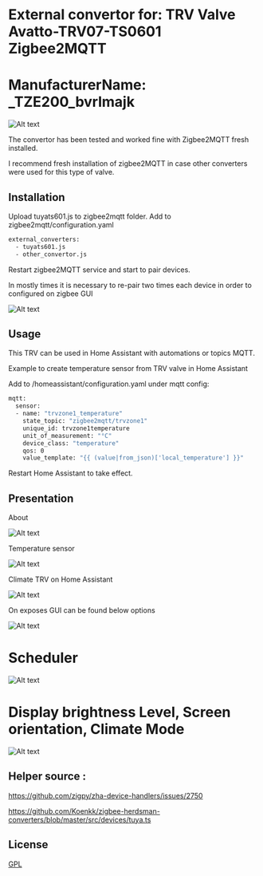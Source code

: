 #  External convertor for:  TRV Valve Avatto-TRV07-TS0601 Zigbee2MQTT
#  ManufacturerName:   _TZE200_bvrlmajk

![Alt text](pictures/Avatto-TRV07-TS0601.JPG)

The convertor has been tested and worked fine with Zigbee2MQTT fresh installed.

I recommend fresh installation of zigbee2MQTT in case other converters were used for this type of valve. 


## Installation

Upload tuyats601.js to zigbee2mqtt folder.
Add to zigbee2mqtt/configuration.yaml 

```bash
external_converters:
  - tuyats601.js
  - other_convertor.js
```
Restart zigbee2MQTT service and start to pair devices. 

In mostly  times it is necessary to re-pair two times each device in order to configured on zigbee GUI

![Alt text](pictures/Zigbee_Device.JPG)

## Usage

This TRV can be used in Home Assistant with automations or  topics MQTT.

Example to create temperature sensor from TRV valve in Home Assistant

Add to /homeassistant/configuration.yaml under mqtt config:

```bash
mqtt:
  sensor:
  - name: "trvzone1_temperature"
    state_topic: "zigbee2mqtt/trvzone1"
    unique_id: trvzone1temperature
    unit_of_measurement: "°C"
    device_class: "temperature"
    qos: 0
    value_template: "{{ (value|from_json)['local_temperature'] }}"
```
Restart Home Assistant to take effect.

## Presentation
About 

![Alt text](pictures/Avatto-About_TRV07-TS0601.JPG)

Temperature sensor 

![Alt text](pictures/Temperature_sensor.JPG)

Climate TRV on Home Assistant

![Alt text](pictures/Avatto_Climate_TRV.JPG)

On exposes GUI can be found below options

![Alt text](pictures/Avatto_exposes_1.JPG)

# Scheduler 

![Alt text](pictures/Avatto_exposes_Schedule.JPG)

#  Display brightness Level, Screen orientation, Climate Mode

![Alt text](pictures/Avatto_exposes_2.JPG)

## Helper source :

https://github.com/zigpy/zha-device-handlers/issues/2750
    
https://github.com/Koenkk/zigbee-herdsman-converters/blob/master/src/devices/tuya.ts

## License
[GPL](https://choosealicense.com/licenses/gpl-3.0/)
